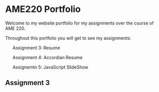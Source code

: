 
<h1> AME220 Portfolio </h1>
  
<p> Welcome to my website portfolio for my assignments over the course of AME 220.</p>
<p> Throughout this portfolio you will get to see my assignments: </p>
  <ul>Assignment 3: Resume</ul>
  <ul>Assignment 4: Accordian Resume</ul>
  <ul>Assignemtn 5: JavaScript SlideShow</ul>

<h2>Assignment 3</h2>
<div>
 
  
  </div>
